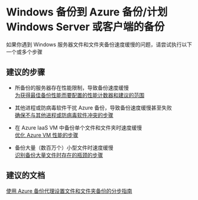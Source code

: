 <properties
    pageTitle="Windows Backup to Azure Backup/Schedule backup for a Windows Server or a client"
    description="Windows 备份到 Azure 备份/计划 Windows Server 或客户端的备份"
    service="microsoft.recoveryservices"
    resource="vaults"
    authors="kasparks"
    displayOrder=""
    selfHelpType="generic"
    supportTopicIds="32447383"
    resourceTags=""
    productPesIds="15207"
    cloudEnvironments="public"
/>


# Windows 备份到 Azure 备份/计划 Windows Server 或客户端的备份

如果你遇到 Windows 服务器文件和文件夹备份速度缓慢的问题，请尝试执行以下一个或多个步骤

## **建议的步骤**

* 所备份的服务器存在性能限制，导致备份速度缓慢 <br>
[为获得最佳备份性能而要配置的性能计数器和建议的范围](https://azure.microsoft.com/en-us/documentation/articles/backup-azure-troubleshoot-slow-backup-performance-issue/#cause-1-backup-slow-due-to-performance-bottlenecks-on-the-computer-thats-being-backed-up)

* 其他进程或防病毒软件干扰 Azure 备份，导致备份速度缓慢甚至失败 <br>
[确保不与其他进程或防病毒软件冲突的步骤](https://azure.microsoft.com/en-us/documentation/articles/backup-azure-troubleshoot-slow-backup-performance-issue/#cause-2-another-process-or-antivirus-software-is-interfering-with-the-azure-backup-process)

* 在 Azure IaaS VM 中备份单个文件和文件夹时速度缓慢 <br>
[优化 Azure VM 性能的步骤](https://azure.microsoft.com/en-us/documentation/articles/backup-azure-troubleshoot-slow-backup-performance-issue/#cause-3-the-backup-agent-is-running-in-an-azure-virtual-machine-vm)

* 备份大量（数百万个）小型文件时速度缓慢 <br>
[识别备份大量文件时存在的瓶颈的步骤](https://azure.microsoft.com/en-us/documentation/articles/backup-azure-troubleshoot-slow-backup-performance-issue/#cause-4-backing-up-a-large-number-multi-millions-of-files)

## **建议的文档**
[使用 Azure 备份代理设置文件和文件夹备份的分步指南](https://azure.microsoft.com/en-us/documentation/articles/backup-configure-vault/)



<!--HONumber=Aug16_HO1-->


